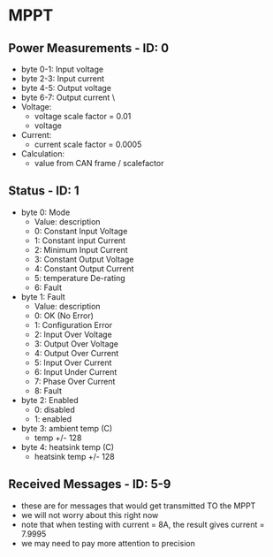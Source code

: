 # MPPT

## Power Measurements - ID: 0 
- byte 0-1: Input voltage
- byte 2-3: Input current
- byte 4-5: Output voltage
- byte 6-7: Output current
\
- Voltage:
    - voltage scale factor = 0.01
    - voltage
- Current:
    - current scale factor = 0.0005
- Calculation:
    - value from CAN frame / scalefactor

## Status - ID: 1
- byte 0: Mode
    - Value: description
    - 0: Constant Input Voltage
    - 1: Constant input Current
    - 2: Minimum Input Current
    - 3: Constant Output Voltage
    - 4: Constant Output Current
    - 5: temperature De-rating
    - 6: Fault
- byte 1: Fault
    - Value: description
    - 0: OK (No Error)
    - 1: Configuration Error
    - 2: Input Over Voltage
    - 3: Output Over Voltage
    - 4: Output Over Current
    - 5: Input Over Current
    - 6: Input Under Current
    - 7: Phase Over Current
    - 8: Fault
- byte 2: Enabled
    - 0: disabled
    - 1: enabled
- byte 3: ambient temp (C)
    - temp +/- 128
- byte 4: heatsink temp (C)
    - heatsink temp +/- 128

## Received Messages - ID: 5-9
- these are for messages that would get transmitted TO the MPPT
- we will not worry about this right now
- note that when testing with current = 8A, the result gives current = 7.9995
- we may need to pay more attention to precision
